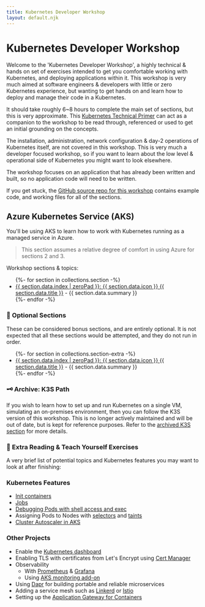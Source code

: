 ```yaml
---
title: Kubernetes Developer Workshop
layout: default.njk
---
```


# Kubernetes Developer Workshop

Welcome to the 'Kubernetes Developer Workshop', a highly technical & hands on set of exercises intended to get you
comfortable working with Kubernetes, and deploying applications within it. This workshop is very much aimed at software
engineers & developers with little or zero Kubernetes experience, but wanting to get hands on and learn how to deploy
and manage their code in a Kubernetes.

It should take roughly 6~8 hours to complete the main set of sections, but this is very approximate. This
[Kubernetes Technical Primer](https://github.com/benc-uk/kube-primer) can act as a companion to the workshop to be read
through, referenced or used to get an initial grounding on the concepts.

The installation, administration, network configuration & day-2 operations of Kubernetes itself, are not covered in this
workshop. This is very much a developer focused workshop, so if you want to learn about the low level & operational side
of Kubernetes you might want to look elsewhere.

The workshop focuses on an application that has already been written and built, so no application code will need to be
written.

If you get stuck, the [GitHub source repo for this workshop](https://github.com/benc-uk/kube-workshop) contains example
code, and working files for all of the sections.

## Azure Kubernetes Service (AKS)

You'll be using AKS to learn how to work with Kubernetes running as a managed service in Azure.

> This section assumes a relative degree of comfort in using Azure for sections 2 and 3.

Workshop sections & topics:

<ul>
  {%- for section in collections.section -%}
  <li>
    <a href="{{ section.page.url }}"
      >{{ section.data.index | zeroPad }}: {{ section.data.icon }} {{ section.data.title }}</a
    > - {{ section.data.summary }}
  </li>
  {%- endfor -%}
</ul>

### 🍵 Optional Sections

These can be considered bonus sections, and are entirely optional. It is not expected that all these sections would be
attempted, and they do not run in order.

<ul>
  {%- for section in collections.section-extra -%}
  <li>
    <a href="{{ section.page.url }}"
      >{{ section.data.index | zeroPad }}: {{ section.data.icon }} {{ section.data.title }}</a
    > - {{ section.data.summary }}
  </li>
  {%- endfor -%}
</ul>

### 🗝️ Archive: K3S Path

If you wish to learn how to set up and run Kubernetes on a single VM, simulating an on-premises environment, then you
can follow the K3S version of this workshop. This is no longer actively maintained and will be out of date, but is kept
for reference purposes. Refer to the [archived K3S section](archive/k3s/) for more details.

### 📖 Extra Reading & Teach Yourself Exercises

A very brief list of potential topics and Kubernetes features you may want to look at after finishing:

### Kubernetes Features

- [Init containers](https://kubernetes.io/docs/concepts/workloads/pods/init-containers/)
- [Jobs](https://kubernetes.io/docs/concepts/workloads/controllers/job/)
- [Debugging Pods with shell access and exec](https://kubernetes.io/docs/tasks/debug-application-cluster/get-shell-running-container/)
- Assigning Pods to Nodes with [selectors](https://kubernetes.io/docs/concepts/scheduling-eviction/assign-pod-node/) and
  [taints](https://kubernetes.io/docs/concepts/scheduling-eviction/taint-and-toleration/)
- [Cluster Autoscaler in AKS](https://docs.microsoft.com/azure/aks/cluster-autoscaler)

### Other Projects

- Enable the [Kubernetes dashboard](https://github.com/kubernetes/dashboard)
- Enabling TLS with certificates from Let's Encrypt using [Cert Manager](https://cert-manager.io/docs/)
- Observability
  - With [Prometheus](https://artifacthub.io/packages/helm/prometheus-community/prometheus) &
    [Grafana](https://artifacthub.io/packages/helm/grafana/grafana)
  - Using [AKS monitoring add-on](https://docs.microsoft.com/azure/azure-monitor/containers/container-insights-overview)
- Using [Dapr](https://dapr.io/) for building portable and reliable microservices
- Adding a service mesh such as [Linkerd](https://linkerd.io/) or
  [Istio](https://learn.microsoft.com/en-us/azure/aks/istio-about)
- Setting up the
  [Application Gateway for Containers](https://learn.microsoft.com/en-gb/azure/application-gateway/for-containers/overview)
